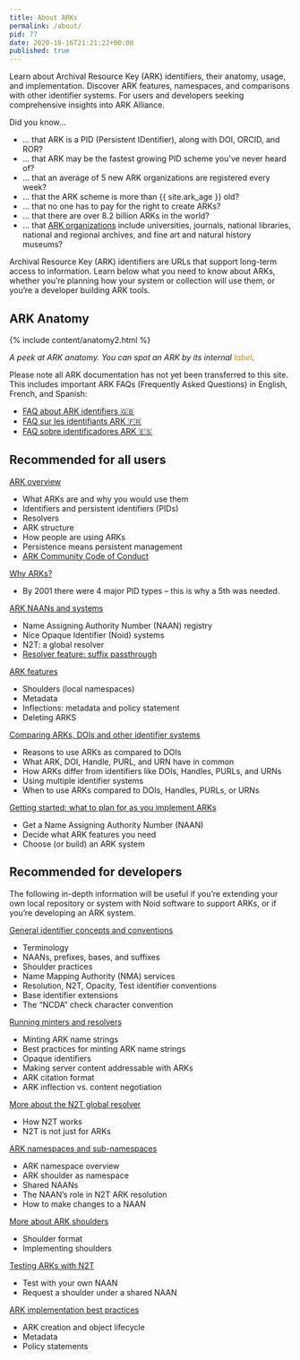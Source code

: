 ```yaml
---
title: About ARKs
permalink: /about/
pid: 77
date: 2020-10-16T21:21:22+00:00
published: true
---
```


Learn about Archival Resource Key (ARK) identifiers, their anatomy, usage, and
implementation. Discover ARK features, namespaces, and comparisons with other
identifier systems. For users and developers seeking comprehensive insights
into ARK Alliance.

<!--more-->

Did you know...

* ... that ARK is a PID (Persistent IDentifier), along with DOI, ORCID, and ROR?
* ... that ARK may be the fastest growing PID scheme you've never heard of?
* ... that an average of 5 new ARK organizations are registered every week?
* ... that the ARK scheme is more than {{ site.ark_age }} old?
* ... that no one has to pay for the right to create ARKs?
* ... that there are over 8.2 billion ARKs in the world?
* ... that [ARK organizations](naan-stats.md) include universities, journals, national libraries, national and regional archives, and fine art and natural history museums?

Archival Resource Key (ARK) identifiers are URLs that support long-term access
to information. Learn below what you need to know about ARKs, whether you’re
planning how your system or collection will use them, or you’re a developer
building ARK tools.

## ARK Anatomy

{% include content/anatomy2.html %}

*A peek at ARK anatomy. You can spot an ARK by its internal* *<span
class="has-inline-color" style="color:#c88c0a">label</span>.*

Please note all ARK documentation has not yet been transferred to this site.
This includes important ARK FAQs (Frequently Asked Questions) in English,
French, and Spanish:

-   [FAQ about ARK identifiers 🇬🇧]
-   [FAQ sur les identifiants ARK 🇫🇷]
-   [FAQ sobre identificadores ARK 🇪🇸]

## Recommended for all users

[ARK overview]

-   What ARKs are and why you would use them
-   Identifiers and persistent identifiers (PIDs)
-   Resolvers
-   ARK structure
-   How people are using ARKs
-   Persistence means persistent management
-   [ARK Community Code of Conduct]

[Why ARKs?]

-   By 2001 there were 4 major PID types – this is why a 5th was needed.

[ARK NAANs and systems]

-   Name Assigning Authority Number (NAAN) registry
-   Nice Opaque Identifier (Noid) systems
-   N2T: a global resolver
-   [Resolver feature: suffix passthrough]

[ARK features]

-   Shoulders (local namespaces)
-   Metadata
-   Inflections: metadata and policy statement
-   Deleting ARKS

[Comparing ARKs, DOIs and other identifier systems]

-   Reasons to use ARKs as compared to DOIs
-   What ARK, DOI, Handle, PURL, and URN have in common
-   How ARKs differ from identifiers like DOIs, Handles, PURLs, and URNs
-   Using multiple identifier systems
-   When to use ARKs compared to DOIs, Handles, PURLs, or URNs

[Getting started: what to plan for as you implement ARKs]

-   Get a Name Assigning Authority Number (NAAN)
-   Decide what ARK features you need
-   Choose (or build) an ARK system

## Recommended for developers

The following in-depth information will be useful if you’re extending your own
local repository or system with Noid software to support ARKs, or if you’re
developing an ARK system.

[General identifier concepts and conventions]

-   Terminology
-   NAANs, prefixes, bases, and suffixes
-   Shoulder practices
-   Name Mapping Authority (NMA) services
-   Resolution, N2T, Opacity, Test identifier conventions
-   Base identifier extensions
-   The “NCDA” check character convention

[Running minters and resolvers]

-   Minting ARK name strings
-   Best practices for minting ARK name strings
-   Opaque identifiers
-   Making server content addressable with ARKs
-   ARK citation format
-   ARK inflection vs. content negotiation

[More about the N2T global resolver]

-   How N2T works
-   N2T is not just for ARKs

[ARK namespaces and sub-namespaces]

-   ARK namespace overview
-   ARK shoulder as namespace
-   Shared NAANs
-   The NAAN’s role in N2T ARK resolution
-   How to make changes to a NAAN

[More about ARK shoulders]

-   Shoulder format
-   Implementing shoulders

[Testing ARKs with N2T]

-   Test with your own NAAN
-   Request a shoulder under a shared NAAN

[ARK implementation best practices]

-   ARK creation and object lifecycle
-   Metadata
-   Policy statements

[FAQ about ARK identifiers 🇬🇧]: about-ark-faq-en.md
[FAQ sur les identifiants ARK 🇫🇷]: about-ark-faq-fr.md
[FAQ sobre identificadores ARK 🇪🇸]: about-ark-faq-es.md
[ARK overview]: about-ark-overview.md
[ARK Community Code of Conduct]: about-ark-community-code-of-conduct.md
[Why ARKs?]: about-the-ark-origin-story.md
[ARK NAANs and systems]: about-ark-naans-and-systems.md
[Resolver feature: suffix passthrough]: about-ark-naans-and-systems.md#feature-suffix-passthrough
[ARK features]: about-ark-features.md
[Comparing ARKs, DOIs and other identifier systems]: about-comparing-arks-and-other-identifiers.md
[Getting started: what to plan for as you implement ARKs]: about-getting-started-implementing-arks.md
[General identifier concepts and conventions]: about-identifier-concepts-and-conventions.md
[Running minters and resolvers]: about-running-minters-and-resolvers.md
[More about the N2T global resolver]: about-n2t-global-resolver.md
[ARK namespaces and sub-namespaces]: about-ark-namespaces.md
[More about ARK shoulders]: about-shoulders.md
[Testing ARKs with N2T]: about-testing-arks.md
[ARK implementation best practices]: about-best-practices.md
